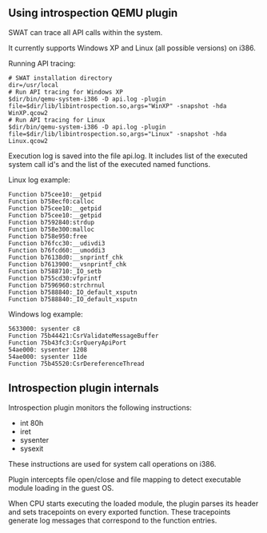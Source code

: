 ## Using introspection QEMU plugin

SWAT can trace all API calls within the system.

It currently supports Windows XP and Linux (all possible versions) on i386.

Running API tracing:

    # SWAT installation directory
    dir=/usr/local
    # Run API tracing for Windows XP
    $dir/bin/qemu-system-i386 -D api.log -plugin file=$dir/lib/libintrospection.so,args="WinXP" -snapshot -hda WinXP.qcow2
    # Run API tracing for Linux
    $dir/bin/qemu-system-i386 -D api.log -plugin file=$dir/lib/libintrospection.so,args="Linux" -snapshot -hda Linux.qcow2

Execution log is saved into the file api.log. It includes list of the executed system call id's and the list of the executed named functions.

Linux log example:
```
Function b75cee10:__getpid
Function b758ecf0:calloc
Function b75cee10:__getpid
Function b75cee10:__getpid
Function b7592840:strdup
Function b758e300:malloc
Function b758e950:free
Function b76fcc30:__udivdi3
Function b76fcd60:__umoddi3
Function b76138d0:__snprintf_chk
Function b7613900:__vsnprintf_chk
Function b7588710:_IO_setb
Function b755cd30:vfprintf
Function b7596960:strchrnul
Function b7588840:_IO_default_xsputn
Function b7588840:_IO_default_xsputn
```

Windows log example:
```
5633000: sysenter c8
Function 75b44421:CsrValidateMessageBuffer
Function 75b43fc3:CsrQueryApiPort
54ae000: sysenter 1208
54ae000: sysenter 11de
Function 75b45520:CsrDereferenceThread
```

## Introspection plugin internals

Introspection plugin monitors the following instructions:
* int 80h
* iret
* sysenter
* sysexit

These instructions are used for system call operations on i386.

Plugin intercepts file open/close and file mapping to detect executable module loading in the guest OS.

When CPU starts executing the loaded module, the plugin parses its header and sets tracepoints on every exported function. These tracepoints generate log messages that correspond to the function entries.
